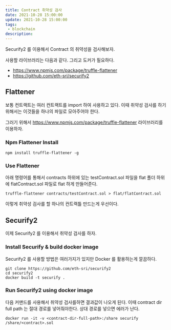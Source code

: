 ```yaml
---
title: Contract 취약성 검사
date: 2021-10-28 15:00:00
update: 2021-10-28 15:00:00
tags:
 - blockchain
description:
---
```


Securify2 를 이용해서 Contract 의 취약성을 검사해보자.

사용할 라이브러리는 다음과 같다. 그리고 도커가 필요하다.

- https://www.npmjs.com/package/truffle-flattener
- https://github.com/eth-sri/securify2

## Flattener

보통 컨트랙트는 여러 컨트랙트를 import 하여 사용하고 있다. 이때 취약성 검사를 하기 위해서는 이것들을 하나의 파일로 모아주어야 한다.

그러기 위해서 https://www.npmjs.com/package/truffle-flattener 라이브러리를 이용하자.

### Npm Flattener Install

```shell
npm install truffle-flattener -g
```

### Use Flattener

아래 명령어를 통해서 contracts 하위에 있는 testContract.sol 파일을 flat 폴더 하위에 flatContract.sol 파일로 flat 하게 만들어준다.

```shell
truffle-flattener contracts/testContract.sol > flat/flatContract.sol
```

이렇게 취약성 검사를 할 하나의 컨트랙틀 만드는게 우선이다.

## Securify2

이제 Securify2 를 이용해서 취약성 검사를 하자.

### Install Securify & build docker image

Securify2 를 사용할 방법은 여러가지가 있지만 Docker 를 활용하는게 깔끔하다.

```shell
git clone https://github.com/eth-sri/securify2
cd securify2
docker build -t securify .
```

### Run Securify2 using docker image

다음 커맨드를 사용해서 취약성 검사를하면 결과값이 나오게 된다.
이때 contract dir full path 는 절대 경로를 넣어줘야한다. 상대 경로를 넣으면 에러가 난다.

```shell
docker run -it -v <contract-dir-full-path>:/share securify /share/<contract>.sol
```
